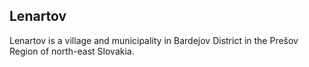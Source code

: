 ## Lenartov

Lenartov is a village and municipality in Bardejov District in the Prešov Region of north-east Slovakia.